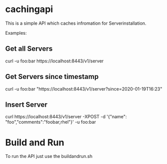 # cachingapi
This is a simple API which caches infromation for Serverinstallation.


Examples:

## Get all Servers
curl -u foo:bar https://localhost:8443/v1/server 

## Get Servers since timestamp
curl -u foo:bar "https://localhost:8443/v1/server?since=2020-01-19T16:23"

## Insert Server
curl https://localhost:8443/v1/server -XPOST -d '{"name": "foo","comments":"foobar,rhel"}' -u foo:bar

# Build and Run
To run the API just use the buildandrun.sh